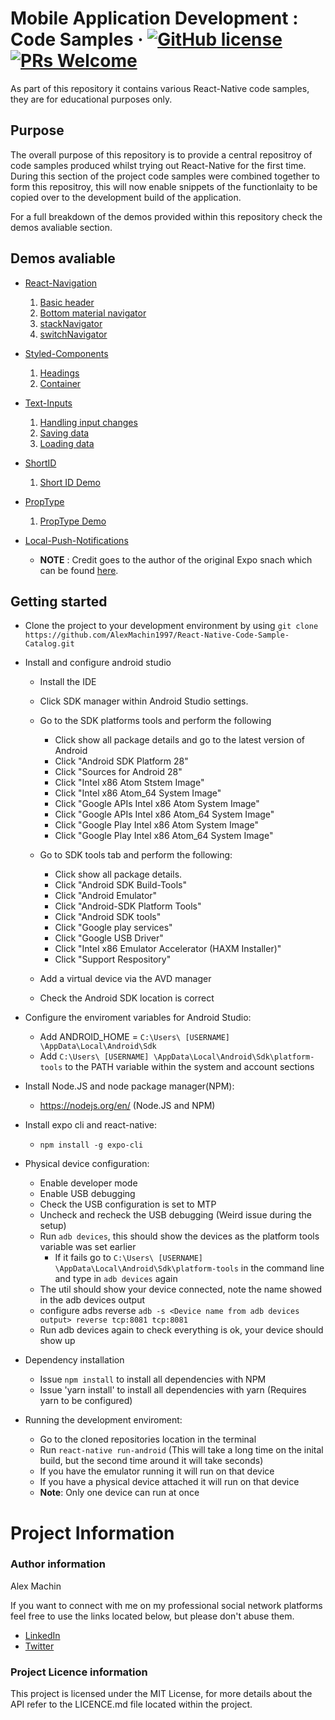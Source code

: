 # Mobile Application Development : Code Samples &middot; [![GitHub license](https://img.shields.io/badge/license-MIT-blue.svg)](https://github.com/AlexMachin1997/React-Native-Code-Sample-Catalog/blob/master/README.md) [![PRs Welcome](https://img.shields.io/badge/PRs-welcome-brightgreen.svg?style=flat-square)](https://github.com/AlexMachin1997/React-Native-Code-Sample-Catalog/pulls)

As part of this repository it contains various React-Native code samples, they are for educational purposes only.

## Purpose

The overall purpose of this repository is to provide a central repositroy of code samples produced whilst trying out React-Native for the first time. During this section of the project code samples were combined together to form this repositroy, this will now enable snippets of the functionlaity to be copied over to the development build of the application.

For a full breakdown of the demos provided within this repository check the demos avaliable section.

## Demos avaliable

- [React-Navigation](https://reactnavigation.org/)
  1. [Basic header](https://github.com/AlexMachin1997/React-Native-Code-Sample-Catalog/tree/master/React-Navigation/headerStyling)
  2. [Bottom material navigator](https://github.com/AlexMachin1997/React-Native-Code-Sample-Catalog/tree/master/React-Navigation/createBottomTabNavigator)
  3. [stackNavigator](https://github.com/AlexMachin1997/React-Native-Code-Sample-Catalog/tree/master/React-Navigation/stackNavigator)
  4. [switchNavigator](https://github.com/AlexMachin1997/React-Native-Code-Sample-Catalog/tree/master/React-Navigation/switchNavigator)
- [Styled-Components](https://www.styled-components.com/)
  1. [Headings](https://github.com/AlexMachin1997/React-Native-Code-Sample-Catalog/tree/master/Styled-Components)
  2. [Container](https://github.com/AlexMachin1997/React-Native-Code-Sample-Catalog/tree/master/Styled-Components)
- [Text-Inputs](https://facebook.github.io/react-native/docs/textinput)

  1. [Handling input changes](https://github.com/AlexMachin1997/React-Native-Code-Sample-Catalog/tree/master/Text-Input/UpdateValues)
  2. [Saving data](https://github.com/AlexMachin1997/React-Native-Code-Sample-Catalog/tree/master/Text-Input/Saving)
  3. [Loading data](https://github.com/AlexMachin1997/React-Native-Code-Sample-Catalog/tree/master/Text-Input/Loading)

- [ShortID](https://github.com/dylang/shortid)

  1. [Short ID Demo](https://github.com/AlexMachin1997/React-Native-Code-Sample-Catalogue)

- [PropType](https://reactjs.org/docs/typechecking-with-proptypes.html)

  1. [PropType Demo](https://github.com/AlexMachin1997/React-Native-Code-Sample-Catalogue/tree/master/PropTypes)

- [Local-Push-Notifications](https://github.com/AlexMachin1997/React-Native-Code-Sample-Catalogue/tree/master/Push-Notification)
  - **NOTE** : Credit goes to the author of the original Expo snach which can be found [here](https://snack.expo.io/rk7VdlH6b).

## Getting started

- Clone the project to your development environment by using `git clone https://github.com/AlexMachin1997/React-Native-Code-Sample-Catalog.git`

- Install and configure android studio

  - Install the IDE
  - Click SDK manager within Android Studio settings.
  - Go to the SDK platforms tools and perform the following

    - Click show all package details and go to the latest version of Android
    - Click "Android SDK Platform 28"
    - Click "Sources for Android 28"
    - Click "Intel x86 Atom Ststem Image"
    - Click "Intel x86 Atom_64 System Image"
    - Click "Google APIs Intel x86 Atom System Image"
    - Click "Google APIs Intel x86 Atom_64 System Image"
    - Click "Google Play Intel x86 Atom System Image"
    - Click "Google Play Intel x86 Atom_64 System Image"

  - Go to SDK tools tab and perform the following:

    - Click show all package details.
    - Click "Android SDK Build-Tools"
    - Click "Android Emulator"
    - Click "Android-SDK Platform Tools"
    - Click "Android SDK tools"
    - Click "Google play services"
    - Click "Google USB Driver"
    - Click "Intel x86 Emulator Accelerator (HAXM Installer)"
    - Click "Support Respository"

  - Add a virtual device via the AVD manager
  - Check the Android SDK location is correct

- Configure the enviroment variables for Android Studio:

  - Add ANDROID_HOME = `C:\Users\ [USERNAME] \AppData\Local\Android\Sdk`
  - Add `C:\Users\ [USERNAME] \AppData\Local\Android\Sdk\platform-tools` to the PATH variable within the system and account sections

- Install Node.JS and node package manager(NPM):

  - https://nodejs.org/en/ (Node.JS and NPM)

- Install expo cli and react-native:

  - `npm install -g expo-cli`

- Physical device configuration:
  - Enable developer mode
  - Enable USB debugging
  - Check the USB configuration is set to MTP
  - Uncheck and recheck the USB debugging (Weird issue during the setup)
  - Run `adb devices`, this should show the devices as the platform tools variable was set earlier
    - If it fails go to `C:\Users\ [USERNAME] \AppData\Local\Android\Sdk\platform-tools` in the command line and type in `adb devices` again
  - The util should show your device connected, note the name showed in the adb devices output
  - configure adbs reverse `adb -s <Device name from adb devices output> reverse tcp:8081 tcp:8081`
  - Run adb devices again to check everything is ok, your device should show up

* Dependency installation

  - Issue `npm install` to install all dependencies with NPM
  - Issue 'yarn install' to install all dependencies with yarn (Requires yarn to be configured)

* Running the development enviroment:
  - Go to the cloned repositories location in the terminal
  - Run `react-native run-android` (This will take a long time on the inital build, but the second time around it will take seconds)
  - If you have the emulator running it will run on that device
  - If you have a physical device attached it will run on that device
  - **Note**: Only one device can run at once

# Project Information

### Author information

Alex Machin

If you want to connect with me on my professional social network platforms feel free to use the links located below, but please don't abuse them.

- [LinkedIn](https://www.linkedin.com/in/alex-machin/)
- [Twitter](https://twitter.com/AlexMachin97)

### Project Licence information

This project is licensed under the MIT License, for more details about the API refer to the LICENCE.md file located within the project.
